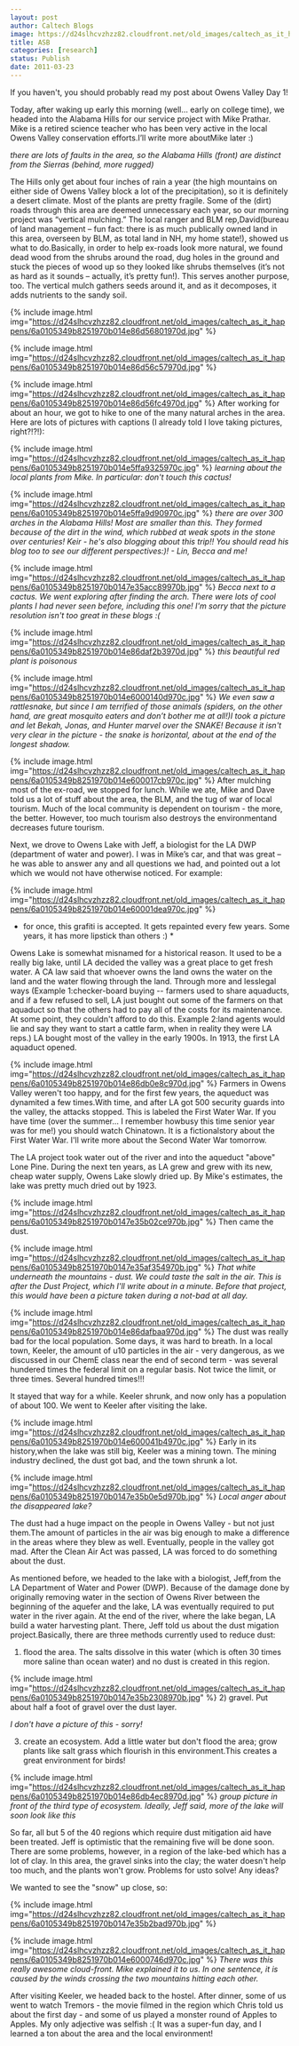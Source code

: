 ```yaml
---
layout: post
author: Caltech Blogs
image: https://d24slhcvzhzz82.cloudfront.net/old_images/caltech_as_it_happens/6a0105349b8251970b0147e3554a13970b.jpg
title: ASB
categories: [research]
status: Publish
date: 2011-03-23
---
```



If you haven't, you should probably read my post about Owens Valley Day 1!

Today, after waking up early this morning (well… early on college time), we headed into the Alabama Hills for our service project with Mike Prathar. Mike is a retired science teacher who has been very active in the local Owens Valley conservation efforts.I’ll write more aboutMike later :)

*there are lots of faults in the area, so the Alabama Hills (front) are distinct from the Sierras (behind, more rugged)*

The Hills only get about four inches of rain a year (the high mountains on either side of Owens Valley block a lot of the precipitation), so it is definitely a desert climate. Most of the plants are pretty fragile. Some of the (dirt) roads through this area are deemed unnecessary each year, so our morning project was “vertical mulching.” The local ranger and BLM rep,David(bureau of land management – fun fact: there is as much publically owned land in this area, overseen by BLM, as total land in NH, my home state!), showed us what to do.Basically, in order to help ex-roads look more natural, we found dead wood from the shrubs around the road, dug holes in the ground and stuck the pieces of wood up so they looked like shrubs themselves (it’s not as hard as it sounds – actually, it’s pretty fun!). This serves another purpose, too. The vertical mulch gathers seeds around it, and as it decomposes, it adds nutrients to the sandy soil.


{% include image.html img="https://d24slhcvzhzz82.cloudfront.net/old_images/caltech_as_it_happens/6a0105349b8251970b014e86d56801970d.jpg" %}


{% include image.html img="https://d24slhcvzhzz82.cloudfront.net/old_images/caltech_as_it_happens/6a0105349b8251970b014e86d56c57970d.jpg" %}


{% include image.html img="https://d24slhcvzhzz82.cloudfront.net/old_images/caltech_as_it_happens/6a0105349b8251970b014e86d56fc4970d.jpg" %}
After working for about an hour, we got to hike to one of the many natural arches in the area. Here are lots of pictures with captions (I already told I love taking pictures, right?!?!):

{% include image.html img="https://d24slhcvzhzz82.cloudfront.net/old_images/caltech_as_it_happens/6a0105349b8251970b014e5ffa9325970c.jpg" %}
*learning about the local plants from Mike. In particular: don't touch this cactus!*

{% include image.html img="https://d24slhcvzhzz82.cloudfront.net/old_images/caltech_as_it_happens/6a0105349b8251970b014e5ffa9d90970c.jpg" %}
*there are over 300 arches in the Alabama Hills! Most are smaller than this. They formed because of the dirt in the wind, which rubbed at weak spots in the stone over centuries! Keir - he's also blogging about this trip!! You should read his blog too to see our different perspectives:)! - Lin, Becca and me!*

{% include image.html img="https://d24slhcvzhzz82.cloudfront.net/old_images/caltech_as_it_happens/6a0105349b8251970b0147e35acc89970b.jpg" %}
*Becca next to a cactus. We went exploring after finding the arch. There were lots of cool plants I had never seen before, including this one! I'm sorry that the picture resolution isn't too great in these blogs :(*

{% include image.html img="https://d24slhcvzhzz82.cloudfront.net/old_images/caltech_as_it_happens/6a0105349b8251970b014e86daf2b3970d.jpg" %}
*this beautiful red plant is poisonous*

{% include image.html img="https://d24slhcvzhzz82.cloudfront.net/old_images/caltech_as_it_happens/6a0105349b8251970b014e6000140d970c.jpg" %}
*We even saw a rattlesnake, but since I am terrified of those animals (spiders, on the other hand, are great mosquito eaters and don’t bother me at all!)I took a picture and let Bekah, Jonas, and Hunter marvel over the SNAKE! Because it isn't very clear in the picture - the snake is horizontal, about at the end of the longest shadow.*

{% include image.html img="https://d24slhcvzhzz82.cloudfront.net/old_images/caltech_as_it_happens/6a0105349b8251970b014e600017cb970c.jpg" %}
After mulching most of the ex-road, we stopped for lunch. While we ate, Mike and Dave told us a lot of stuff about the area, the BLM, and the tug of war of local tourism. Much of the local community is dependent on tourism - the more, the better. However, too much tourism also destroys the environmentand decreases future tourism.

Next, we drove to Owens Lake with Jeff, a biologist for the LA DWP (department of water and power). I was in Mike’s car, and that was great – he was able to answer any and all questions we had, and pointed out a lot which we would not have otherwise noticed. For example:

{% include image.html img="https://d24slhcvzhzz82.cloudfront.net/old_images/caltech_as_it_happens/6a0105349b8251970b014e60001dea970c.jpg" %}
* for once, this grafiti is accepted. It gets repainted every few years. Some years, it has more lipstick than others :) *

Owens Lake is somewhat misnamed for a historical reason. It used to be a really big lake, until LA decided the valley was a great place to get fresh water. A CA law said that whoever owns the land owns the water on the land and the water flowing through the land. Through more and lesslegal ways (Example 1:checker-board buying -- farmers used to share aquaducts, and if a few refused to sell, LA just bought out some of the farmers on that aquaduct so that the others had to pay all of the costs for its maintenance. At some point, they couldn't afford to do this. Example 2:land agents would lie and say they want to start a cattle farm, when in reality they were LA reps.) LA bought most of the valley in the early 1900s. In 1913, the first LA aquaduct opened.


{% include image.html img="https://d24slhcvzhzz82.cloudfront.net/old_images/caltech_as_it_happens/6a0105349b8251970b014e86db0e8c970d.jpg" %}
Farmers in Owens Valley weren't too happy, and for the first few years, the aqueduct was dynamited a few times.With time, and after LA got 500 security guards into the valley, the attacks stopped. This is labeled the First Water War. If you have time (over the summer... I remember howbusy this time senior year was for me!) you should watch Chinatown. It is a fictionalstory about the First Water War. I'll write more about the Second Water War tomorrow.

The LA project took water out of the river and into the aqueduct "above" Lone Pine. During the next ten years, as LA grew and grew with its new, cheap water supply, Owens Lake slowly dried up. By Mike's estimates, the lake was pretty much dried out by 1923.


{% include image.html img="https://d24slhcvzhzz82.cloudfront.net/old_images/caltech_as_it_happens/6a0105349b8251970b0147e35b02ce970b.jpg" %}
Then came the dust.


{% include image.html img="https://d24slhcvzhzz82.cloudfront.net/old_images/caltech_as_it_happens/6a0105349b8251970b0147e35af354970b.jpg" %}
*That white underneath the mountains - dust. We could taste the salt in the air. This is after the Dust Project, which I'll write about in a minute. Before that project, this would have been a picture taken during a not-bad at all day.*

{% include image.html img="https://d24slhcvzhzz82.cloudfront.net/old_images/caltech_as_it_happens/6a0105349b8251970b014e86dafbaa970d.jpg" %}
The dust was really bad for the local population. Some days, it was hard to breath. In a local town, Keeler, the amount of u10 particles in the air - very dangerous, as we discussed in our ChemE class near the end of second term - was several hundered times the federal limit on a regular basis. Not twice the limit, or three times. Several hundred times!!!

It stayed that way for a while. Keeler shrunk, and now only has a population of about 100. We went to Keeler after visiting the lake.


{% include image.html img="https://d24slhcvzhzz82.cloudfront.net/old_images/caltech_as_it_happens/6a0105349b8251970b014e600041b4970c.jpg" %}
Early in its history,when the lake was still big, Keeler was a mining town. The mining industry declined, the dust got bad, and the town shrunk a lot.


{% include image.html img="https://d24slhcvzhzz82.cloudfront.net/old_images/caltech_as_it_happens/6a0105349b8251970b0147e35b0e5d970b.jpg" %}
*Local anger about the disappeared lake?*

The dust had a huge impact on the people in Owens Valley - but not just them.The amount of particles in the air was big enough to make a difference in the areas where they blew as well. Eventually, people in the valley got mad. After the Clean Air Act was passed, LA was forced to do something about the dust.

As mentioned before, we headed to the lake with a biologist, Jeff,from the LA Department of Water and Power (DWP). Because of the damage done by originally removing water in the section of Owens River between the beginning of the aquefer and the lake, LA was eventually required to put water in the river again. At the end of the river, where the lake began, LA build a water harvesting plant. There, Jeff told us about the dust migation project.Basically, there are three methods currently used to reduce dust:

1) flood the area. The salts dissolve in this water (which is often 30 times more saline than ocean water) and no dust is created in this region.


{% include image.html img="https://d24slhcvzhzz82.cloudfront.net/old_images/caltech_as_it_happens/6a0105349b8251970b0147e35b2308970b.jpg" %}
2) gravel. Put about half a foot of gravel over the dust layer.

*I don't have a picture of this - sorry!*

3) create an ecosystem. Add a little water but don't flood the area; grow plants like salt grass which flourish in this environment.This creates a great environment for birds!

{% include image.html img="https://d24slhcvzhzz82.cloudfront.net/old_images/caltech_as_it_happens/6a0105349b8251970b014e86db4ec8970d.jpg" %}
*group picture in front of the third type of ecosystem. Ideally, Jeff said, more of the lake will soon look like this*

So far, all but 5 of the 40 regions which require dust mitigation aid have been treated. Jeff is optimistic that the remaining five will be done soon. There are some problems, however, in a region of the lake-bed which has a lot of clay. In this area, the gravel sinks into the clay; the water doesn't help too much, and the plants won't grow. Problems for usto solve! Any ideas?

We wanted to see the "snow" up close, so:

{% include image.html img="https://d24slhcvzhzz82.cloudfront.net/old_images/caltech_as_it_happens/6a0105349b8251970b0147e35b2bad970b.jpg" %}


{% include image.html img="https://d24slhcvzhzz82.cloudfront.net/old_images/caltech_as_it_happens/6a0105349b8251970b014e6000746d970c.jpg" %}
*There was this really awesome cloud-front. Mike explained it to us. In one sentence, it is caused by the winds crossing the two mountains hitting each other.*

After visiting Keeler, we headed back to the hostel. After dinner, some of us went to watch Tremors - the movie filmed in the region which Chris told us about the first day - and some of us played a monster round of Apples to Apples. My only adjective was selfish :( It was a super-fun day, and I learned a ton about the area and the local environment!

